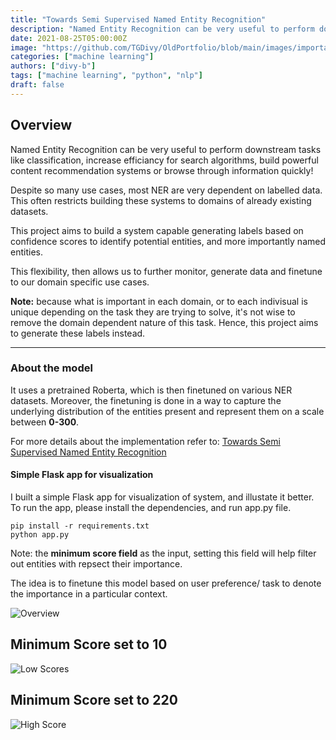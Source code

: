 ```yaml
---
title: "Towards Semi Supervised Named Entity Recognition"
description: "Named Entity Recognition can be very useful to perform downstream tasks like classification, increase efficiancy for search algorithms, build powerful content recommendation systems or browse through information quickly!"
date: 2021-08-25T05:00:00Z
image: "https://github.com/TGDivy/OldPortfolio/blob/main/images/important_words/Overview.png"
categories: ["machine learning"]
authors: ["divy-b"]
tags: ["machine learning", "python", "nlp"]
draft: false
---
```


## Overview

Named Entity Recognition can be very useful to perform downstream tasks like classification, increase efficiancy for search algorithms, build powerful content recommendation systems or browse through information quickly!

Despite so many use cases, most NER are very dependent on labelled data. This often restricts building these systems to domains of already existing datasets.

This project aims to build a system capable generating labels based on confidence scores to identify potential entities, and more importantly named entities. 

This flexibility, then allows us to further monitor, generate data and finetune to our domain specific use cases. 

**Note:** because what is important in each domain, or to each indivisual is unique depending on the task they are trying to solve, it's not wise to remove the domain dependent nature of this task. Hence, this project aims to generate these labels instead.

---

### About the model

It uses a pretrained Roberta, which is then finetuned on various NER datasets. Moreover, the finetuning is done in a way to capture the underlying distribution of the entities present and represent them on a scale between **0-300**.

For more details about the implementation refer to: [Towards Semi Supervised Named Entity Recognition](https://github.com/TGDivy/Towards-unlabelled-Entity-Detection)

#### Simple Flask app for visualization

I built a simple Flask app for visualization of system, and illustate it better. To run the app, please install the dependencies, and run app.py file.

```
pip install -r requirements.txt 
python app.py
```

Note: the **minimum score field** as the input, setting this field will help filter out entities with repsect their importance.

The idea is to finetune this model based on user preference/ task to denote the importance in a particular context.

![Overview](https://github.com/TGDivy/OldPortfolio/blob/main/images/important_words/Overview.png)

## Minimum Score set to 10

![Low Scores](https://github.com/TGDivy/OldPortfolio/blob/main/images/important_words/LowScore.png)

## Minimum Score set to 220

![High Score](https://github.com/TGDivy/OldPortfolio/blob/main/images/important_words/HighScore.png)